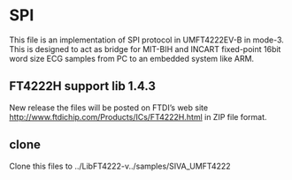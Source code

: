 # SPI
This file is an implementation of SPI protocol in UMFT4222EV-B in mode-3.
This is designed to act as bridge for MIT-BIH and INCART fixed-point 16bit word size ECG samples from PC to an embedded system like ARM.

## FT4222H support lib 1.4.3
New release the files will be posted on FTDI’s web site http://www.ftdichip.com/Products/ICs/FT4222H.html in ZIP file format.

## clone 
Clone this files to ../LibFT4222-v../samples/SIVA_UMFT4222

